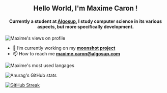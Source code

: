 <h2 align="center"> Hello World, I'm Maxime Caron !</h2> 
<h4 align="center"> Currently a student at <a href="https://algosup.com">Algosup</a>, I study computer science in its various aspects, but more specifically development.</h4>

<p align="left"> <img src="https://komarev.com/ghpvc/?username=MaximeAlgosup&color=blueviolet&style=plastic" alt="Maxime's views on profile" /> </p>

- 🔭 I’m currently working on my [**moonshot project**](https://github.com/MaximeAlgosup/Moonshot-Project)
- 📫 How to reach me **maxime.caron@algosup.com**

<p align="left"> <img src="https://github-readme-stats.vercel.app/api/top-langs/?username=MaximeAlgosup&show_icons=true&locale=en&layout=donut" alt="Maxime's most used langages" /> </p>

![Anurag's GitHub stats](https://github-readme-stats.vercel.app/api?username=MaximeAlgosup&show_icons=true&theme=radical)

<a href="https://git.io/streak-stats"><img src="https://github-readme-streak-stats.herokuapp.com?user=MaximeAlgosup&theme=dark" alt="GitHub Streak" /></a>
